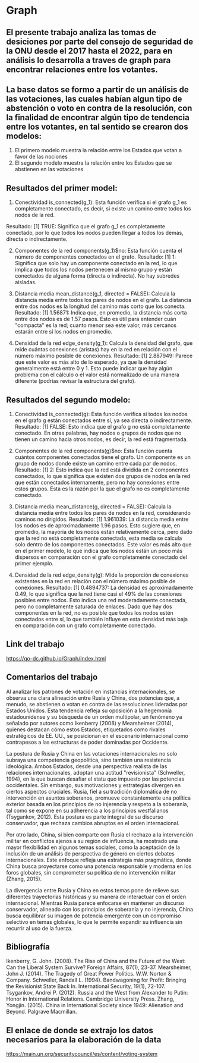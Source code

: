 # Graph

## El presente trabajo analiza las tomas de desiciones por parte del consejo de seguridad de la ONU desde el 2017 hasta el 2022, para en análisis lo desarrolla a traves de graph para encontrar relaciones entre los votantes. 

## La base datos se formo a partir de un análisis de las votaciones, las cuales habían algun tipo de abstención o voto en contra de la resolución, con la finalidad de encontrar algún tipo de tendencia entre los votantes, en tal sentido se crearon dos modelos: 

1. El primero modelo muestra la relación entre los Estados que votan a favor de las nociones
2. El segundo modelo muestra la relación entre los Estados que se abstienen en las votaciones

## Resultados del primer model:

1. Conectividad
is_connected(g_1): Esta función verifica si el grafo g_1 es completamente conectado, es decir, si existe un camino entre todos los nodos de la red.

Resultado: [1] TRUE: Significa que el grafo g_1 es completamente conectado, por lo que todos los nodos pueden llegar a todos los demás, directa o indirectamente.

2. Componentes de la red
components(g_1)$no: Esta función cuenta el número de componentes conectados en el grafo.
Resultado: [1] 1: Significa que solo hay un componente conectado en la red, lo que implica que todos los nodos pertenecen al mismo grupo y están conectados de alguna forma (directa o indirecta). No hay subredes aisladas.

3. Distancia media
mean_distance(g_1, directed = FALSE): Calcula la distancia media entre todos los pares de nodos en el grafo. La distancia entre dos nodos es la longitud del camino más corto que los conecta.
Resultado: [1] 1.56871: Indica que, en promedio, la distancia más corta entre dos nodos es de 1.57 pasos. Esto es útil para entender cuán "compacta" es la red; cuanto menor sea este valor, más cercanos estarán entre sí los nodos en promedio.

4. Densidad de la red
edge_density(g_1): Calcula la densidad del grafo, que mide cuántas conexiones (aristas) hay en la red en relación con el número máximo posible de conexiones.
Resultado: [1] 2.887949: Parece que este valor es más alto de lo esperado, ya que la densidad generalmente está entre 0 y 1. Esto puede indicar que hay algún problema con el cálculo o el valor está normalizado de una manera diferente (podrías revisar la estructura del grafo).

## Resultados del segundo modelo:

1. Conectividad
is_connected(g): Esta función verifica si todos los nodos en el grafo g están conectados entre sí, ya sea directa o indirectamente.
Resultado: [1] FALSE: Esto indica que el grafo g no está completamente conectado. En otras palabras, hay nodos o grupos de nodos que no tienen un camino hacia otros nodos, es decir, la red está fragmentada.

2. Componentes de la red
components(g)$no: Esta función cuenta cuántos componentes conectados tiene el grafo. Un componente es un grupo de nodos donde existe un camino entre cada par de nodos.
Resultado: [1] 2: Esto indica que la red está dividida en 2 componentes conectados, lo que significa que existen dos grupos de nodos en la red que están conectados internamente, pero no hay conexiones entre estos grupos. Esta es la razón por la que el grafo no es completamente conectado.

3. Distancia media
mean_distance(g, directed = FALSE): Calcula la distancia media entre todos los pares de nodos en la red, considerando caminos no dirigidos.
Resultado: [1] 1.961039: La distancia media entre los nodos es de aproximadamente 1.96 pasos. Esto sugiere que, en promedio, la mayoría de los nodos están relativamente cerca, pero dado que la red no está completamente conectada, esta media se calcula solo dentro de los componentes conectados. Este valor es más alto que en el primer modelo, lo que indica que los nodos están un poco más dispersos en comparación con el grafo completamente conectado del primer ejemplo.

4. Densidad de la red
edge_density(g): Mide la proporción de conexiones existentes en la red en relación con el número máximo posible de conexiones.
Resultado: [1] 0.4894737: La densidad es aproximadamente 0.49, lo que significa que la red tiene casi el 49% de las conexiones posibles entre nodos. Esto indica una red moderadamente conectada, pero no completamente saturada de enlaces. Dado que hay dos componentes en la red, no es posible que todos los nodos estén conectados entre sí, lo que también influye en esta densidad más baja en comparación con un grafo completamente conectado.

## Link del trabajo

https://qo-dc.github.io/Graph/Index.html

## Comentarios del trabajo 

Al analizar los patrones de votación en instancias internacionales, se observa una clara alineación entre Rusia y China, dos potencias que, a menudo, se abstienen o votan en contra de las resoluciones lideradas por Estados Unidos. Esta tendencia refleja su oposición a la hegemonía estadounidense y su búsqueda de un orden multipolar, un fenómeno ya señalado por autores como Ikenberry (2008) y Mearsheimer (2014), quienes destacan cómo estos Estados, etiquetados como rivales estratégicos de EE. UU., se posicionan en el escenario internacional como contrapesos a las estructuras de poder dominadas por Occidente.

La postura de Rusia y China en las votaciones internacionales no solo subraya una competencia geopolítica, sino también una resistencia ideológica. Ambos Estados, desde una perspectiva realista de las relaciones internacionales, adoptan una actitud "revisionista" (Schweller, 1994), en la que buscan desafiar el statu quo impuesto por las potencias occidentales. Sin embargo, sus motivaciones y estrategias divergen en ciertos aspectos cruciales. Rusia, fiel a su tradición diplomática de no intervención en asuntos soberanos, promueve constantemente una política exterior basada en los principios de no injerencia y respeto a la soberanía, tal como se expone en su adherencia a los principios westfalianos (Tsygankov, 2012). Esta postura es parte integral de su discurso conservador, que rechaza cambios abruptos en el orden internacional.

Por otro lado, China, si bien comparte con Rusia el rechazo a la intervención militar en conflictos ajenos a su región de influencia, ha mostrado una mayor flexibilidad en algunos temas sociales, como la aceptación de la inclusión de un análisis de perspectiva de género en ciertos debates internacionales. Este enfoque refleja una estrategia más pragmática, donde China busca proyectarse como una potencia responsable y moderna en los foros globales, sin comprometer su política de no intervención militar (Zhang, 2015).

La divergencia entre Rusia y China en estos temas pone de relieve sus diferentes trayectorias históricas y su manera de interactuar con el orden internacional. Mientras Rusia parece enfocarse en mantener un discurso conservador, alineado con los principios de soberanía y no injerencia, China busca equilibrar su imagen de potencia emergente con un compromiso selectivo en temas globales, lo que le permite expandir su influencia sin recurrir al uso de la fuerza.

## Bibliografía 

Ikenberry, G. John. (2008). The Rise of China and the Future of the West: Can the Liberal System Survive? Foreign Affairs, 87(1), 23-37.
Mearsheimer, John J. (2014). The Tragedy of Great Power Politics. W.W. Norton & Company.
Schweller, Randall L. (1994). Bandwagoning for Profit: Bringing the Revisionist State Back In. International Security, 19(1), 72-107.
Tsygankov, Andrei P. (2012). Russia and the West from Alexander to Putin: Honor in International Relations. Cambridge University Press.
Zhang, Yongjin. (2015). China in International Society since 1949: Alienation and Beyond. Palgrave Macmillan.

## El enlace de donde se extrajo los datos necesarios para la elaboración de la data 

https://main.un.org/securitycouncil/es/content/voting-system
